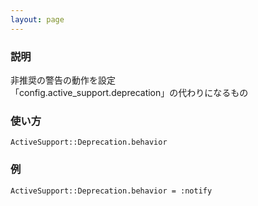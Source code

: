```yaml
---
layout: page
---
```

### 説明
非推奨の警告の動作を設定  
「config.active_support.deprecation」の代わりになるもの

### 使い方
    ActiveSupport::Deprecation.behavior

### 例
    ActiveSupport::Deprecation.behavior = :notify